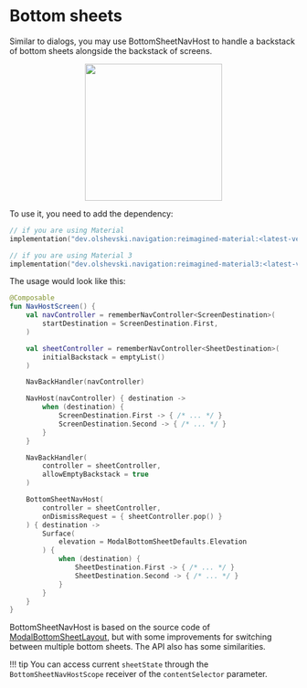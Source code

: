 # Bottom sheets

Similar to dialogs, you may use BottomSheetNavHost to handle a backstack of bottom sheets alongside the backstack of screens.

<p align="center">
    <img width="240" src="https://user-images.githubusercontent.com/5606565/199266283-a4e879fc-29d0-4f80-b86f-1d63118147f0.gif" />
</p>

To use it, you need to add the dependency:

```kotlin
// if you are using Material
implementation("dev.olshevski.navigation:reimagined-material:<latest-version>")

// if you are using Material 3
implementation("dev.olshevski.navigation:reimagined-material3:<latest-version>")
```

The usage would look like this:

```kotlin
@Composable
fun NavHostScreen() {
    val navController = rememberNavController<ScreenDestination>(
        startDestination = ScreenDestination.First,
    )

    val sheetController = rememberNavController<SheetDestination>(
        initialBackstack = emptyList()
    )

    NavBackHandler(navController)

    NavHost(navController) { destination ->
        when (destination) {
            ScreenDestination.First -> { /* ... */ }
            ScreenDestination.Second -> { /* ... */ }
        }
    }

    NavBackHandler(
        controller = sheetController,
        allowEmptyBackstack = true
    )

    BottomSheetNavHost(
        controller = sheetController,
        onDismissRequest = { sheetController.pop() }
    ) { destination ->
        Surface(
            elevation = ModalBottomSheetDefaults.Elevation
        ) {
            when (destination) {
                SheetDestination.First -> { /* ... */ }
                SheetDestination.Second -> { /* ... */ }
            }
        }
    }
}
```

BottomSheetNavHost is based on the source code of [ModalBottomSheetLayout](https://developer.android.com/reference/kotlin/androidx/compose/material/package-summary#ModalBottomSheetLayout(kotlin.Function1,androidx.compose.ui.Modifier,androidx.compose.material.ModalBottomSheetState,androidx.compose.ui.graphics.Shape,androidx.compose.ui.unit.Dp,androidx.compose.ui.graphics.Color,androidx.compose.ui.graphics.Color,androidx.compose.ui.graphics.Color,kotlin.Function0)), but with some improvements for switching between multiple bottom sheets. The API also has some similarities.

!!! tip
    You can access current `sheetState` through the `BottomSheetNavHostScope` receiver of the `contentSelector` parameter.